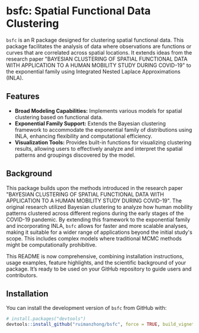 # bsfc: Spatial Functional Data Clustering

`bsfc` is an R package designed for clustering spatial functional data. This package facilitates the analysis of data where observations are functions or curves that are correlated across spatial locations. It extends ideas from the research paper "BAYESIAN CLUSTERING OF SPATIAL FUNCTIONAL DATA WITH APPLICATION TO A HUMAN MOBILITY STUDY DURING COVID-19" to the exponential family using Integrated Nested Laplace Approximations (INLA).


## Features

- **Broad Modeling Capabilities:** Implements various models for spatial clustering based on functional data.
- **Exponential Family Support:** Extends the Bayesian clustering framework to accommodate the exponential family of distributions using INLA, enhancing flexibility and computational efficiency.
- **Visualization Tools:** Provides built-in functions for visualizing clustering results, allowing users to effectively analyze and interpret the spatial patterns and groupings discovered by the model.

## Background

This package builds upon the methods introduced in the research paper "BAYESIAN CLUSTERING OF SPATIAL FUNCTIONAL DATA WITH APPLICATION TO A HUMAN MOBILITY STUDY DURING COVID-19". The original research utilized Bayesian clustering to analyze how human mobility patterns clustered across different regions during the early stages of the COVID-19 pandemic. By extending this framework to the exponential family and incorporating INLA, `bsfc` allows for faster and more scalable analyses, making it suitable for a wider range of applications beyond the initial study's scope. This includes complex models where traditional MCMC methods might be computationally prohibitive.

This README is now comprehensive, combining installation instructions, usage examples, feature highlights, and the scientific background of your package. It’s ready to be used on your GitHub repository to guide users and contributors.

## Installation

You can install the development version of `bsfc` from GitHub with:

```r
# install.packages("devtools")
devtools::install_github("ruimanzhong/bsfc", force = TRUE, build_vignette = F)

